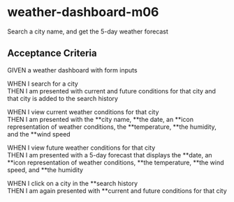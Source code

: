 # weather-dashboard-m06
Search a city name, and get the 5-day weather forecast


## Acceptance Criteria

GIVEN a weather dashboard with form inputs  

WHEN I search for a city  
THEN I am presented with current and future conditions for that city and that city is added to the search history  

WHEN I view current weather conditions for that city  
THEN I am presented with the **city name, **the date, an **icon representation of weather conditions, the **temperature, **the humidity, and the **wind speed  

WHEN I view future weather conditions for that city  
THEN I am presented with a 5-day forecast that displays the **date, an **icon representation of weather conditions, **the temperature, **the wind speed, and **the humidity  

WHEN I click on a city in the **search history  
THEN I am again presented with **current and future conditions for that city  